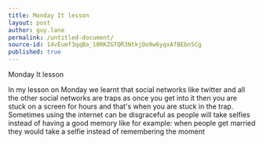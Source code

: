 ```yaml
---
title: Monday It lesson
layout: post
author: guy.lane
permalink: /untitled-document/
source-id: 14vEumf3qqBa_10RKZGTQR3NtkjOo9w6yqxAfBEbn5Cg
published: true
---
```

Monday It lesson

In my lesson on Monday we learnt that social networks like twitter and all the other social networks  are traps as once you get into it then you are stuck on a screen for hours and that's when you are stuck in the trap. Sometimes using the internet can be disgraceful as people will take selfies instead of having a good memory like for example: when people get married they would take a selfie instead of remembering the moment

